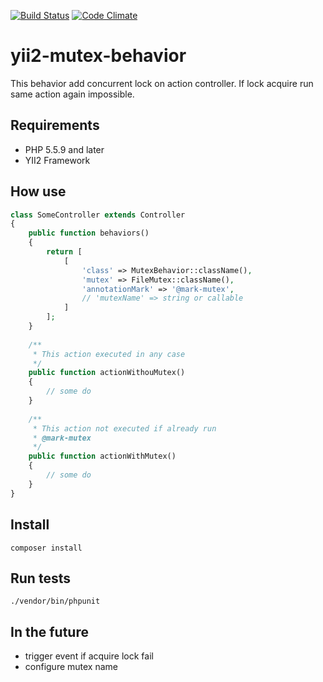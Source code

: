 [![Build Status](https://travis-ci.org/njspok/yii2-mutex-behavior.svg?branch=master)](https://travis-ci.org/njspok/yii2-mutex-behavior/)
[![Code Climate](https://codeclimate.com/github/njspok/yii2-mutex-behavior/badges/gpa.svg)](https://codeclimate.com/github/njspok/yii2-mutex-behavior)

# yii2-mutex-behavior

This behavior add concurrent lock on action controller.
If lock acquire run same action again impossible.

## Requirements

- PHP 5.5.9 and later
- YII2 Framework

## How use
```php
class SomeController extends Controller
{
    public function behaviors()
    {
        return [
            [
                'class' => MutexBehavior::className(),
                'mutex' => FileMutex::className(),
                'annotationMark' => '@mark-mutex',
                // 'mutexName' => string or callable
            ]
        ];
    }
        
    /**
     * This action executed in any case
     */
    public function actionWithouMutex()
    {
		// some do
    }
    
    /**
     * This action not executed if already run
     * @mark-mutex
     */
    public function actionWithMutex()
    {
		// some do
    }
}
```

## Install
```
composer install
```

## Run tests
```
./vendor/bin/phpunit
```

## In the future
- trigger event if acquire lock fail
- configure mutex name